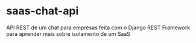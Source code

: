 # saas-chat-api
API REST de um chat para empresas feita com o Django REST Framework para aprender mais sobre isolamento de um SaaS
